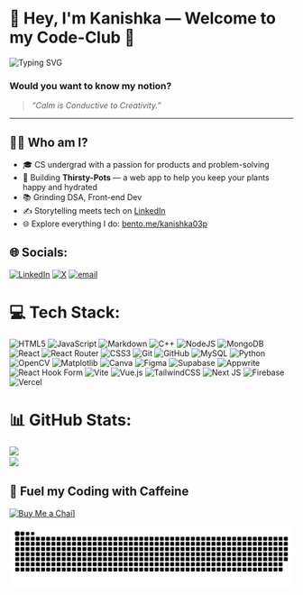 # 👋 Hey, I'm Kanishka — Welcome to my Code-Club 🪩

![Typing SVG](https://readme-typing-svg.demolab.com/?lines=Full-Stack+Dev+in+progress...;Future+SDE+2026+locked+and+loading!;Crafting+Thirsty-Pots+🌱;Clean+Calm+Code+and+being+Cool!)

### Would you want to know my notion?  
> _“Calm is Conductive to Creativity.”_

---

## 🧑‍💻 Who am I?
- 🎓 CS undergrad with a passion for products and problem-solving
- 🚀 Building **Thirsty-Pots** — a web app to help you keep your plants happy and hydrated
- 📚 Grinding DSA, Front-end Dev
- ✍️ Storytelling meets tech on [LinkedIn](https://www.linkedin.com/in/kanishka03p)
- 🌐 Explore everything I do: [bento.me/kanishka03p](https://bento.me/kanishka03p)



## 🌐 Socials:
[![LinkedIn](https://img.shields.io/badge/LinkedIn-%230077B5.svg?logo=linkedin&logoColor=white)](https://linkedin.com/in/kanishka03p) [![X](https://img.shields.io/badge/X-black.svg?logo=X&logoColor=white)](https://x.com/kanishka03p) [![email](https://img.shields.io/badge/Email-D14836?logo=gmail&logoColor=white)](mailto:kanishka03p@gmail.com) 

# 💻 Tech Stack:
![HTML5](https://img.shields.io/badge/html5-%23E34F26.svg?style=for-the-badge&logo=html5&logoColor=white) ![JavaScript](https://img.shields.io/badge/javascript-%23323330.svg?style=for-the-badge&logo=javascript&logoColor=%23F7DF1E) ![Markdown](https://img.shields.io/badge/markdown-%23000000.svg?style=for-the-badge&logo=markdown&logoColor=white) ![C++](https://img.shields.io/badge/c++-%2300599C.svg?style=for-the-badge&logo=c%2B%2B&logoColor=white) ![NodeJS](https://img.shields.io/badge/node.js-6DA55F?style=for-the-badge&logo=node.js&logoColor=white) ![MongoDB](https://img.shields.io/badge/MongoDB-%234ea94b.svg?style=for-the-badge&logo=mongodb&logoColor=white) ![React](https://img.shields.io/badge/react-%2320232a.svg?style=for-the-badge&logo=react&logoColor=%2361DAFB) ![React Router](https://img.shields.io/badge/React_Router-CA4245?style=for-the-badge&logo=react-router&logoColor=white) ![CSS3](https://img.shields.io/badge/css3-%231572B6.svg?style=for-the-badge&logo=css3&logoColor=white) ![Git](https://img.shields.io/badge/git-%23F05033.svg?style=for-the-badge&logo=git&logoColor=white) ![GitHub](https://img.shields.io/badge/github-%23121011.svg?style=for-the-badge&logo=github&logoColor=white) ![MySQL](https://img.shields.io/badge/mysql-4479A1.svg?style=for-the-badge&logo=mysql&logoColor=white) ![Python](https://img.shields.io/badge/python-3670A0?style=for-the-badge&logo=python&logoColor=ffdd54) ![OpenCV](https://img.shields.io/badge/opencv-%23white.svg?style=for-the-badge&logo=opencv&logoColor=white) ![Matplotlib](https://img.shields.io/badge/Matplotlib-%23ffffff.svg?style=for-the-badge&logo=Matplotlib&logoColor=black) ![Canva](https://img.shields.io/badge/Canva-%2300C4CC.svg?style=for-the-badge&logo=Canva&logoColor=white) ![Figma](https://img.shields.io/badge/figma-%23F24E1E.svg?style=for-the-badge&logo=figma&logoColor=white) ![Supabase](https://img.shields.io/badge/Supabase-3ECF8E?style=for-the-badge&logo=supabase&logoColor=white) ![Appwrite](https://img.shields.io/badge/Appwrite-%23FD366E.svg?style=for-the-badge&logo=appwrite&logoColor=white) ![React Hook Form](https://img.shields.io/badge/React%20Hook%20Form-%23EC5990.svg?style=for-the-badge&logo=reacthookform&logoColor=white) ![Vite](https://img.shields.io/badge/vite-%23646CFF.svg?style=for-the-badge&logo=vite&logoColor=white) ![Vue.js](https://img.shields.io/badge/vue.js-%2335495e.svg?style=for-the-badge&logo=vuedotjs&logoColor=%234FC08D) ![TailwindCSS](https://img.shields.io/badge/tailwindcss-%2338B2AC.svg?style=for-the-badge&logo=tailwind-css&logoColor=white) ![Next JS](https://img.shields.io/badge/Next-black?style=for-the-badge&logo=next.js&logoColor=white) ![Firebase](https://img.shields.io/badge/firebase-%23039BE5.svg?style=for-the-badge&logo=firebase) ![Vercel](https://img.shields.io/badge/vercel-%23000000.svg?style=for-the-badge&logo=vercel&logoColor=white)
# 📊 GitHub Stats:
![](https://nirzak-streak-stats.vercel.app/?user=kanishka-commits&theme=dark&hide_border=false)<br/>
![](https://github-readme-stats.vercel.app/api/top-langs/?username=kanishka-commits&theme=dark&hide_border=false&include_all_commits=true&count_private=false&layout=compact)

  ## 🧡 Fuel my Coding with Caffeine
 [![Buy Me a Chai](https://img.shields.io/badge/Buy%20Me%20a%20Chai-orange?style=for-the-badge&logo=buymeacoffee)](https://buymeacoffee.com/kanishka03p)]

<picture>
  <source media="(prefers-color-scheme: dark)" srcset="https://raw.githubusercontent.com/kanishka-commits/kanishka-commits/output/github-snake-dark.svg" />
  <source media="(prefers-color-scheme: light)" srcset="https://raw.githubusercontent.com/kanishka-commits/kanishka-commits/output/github-snake.svg" />
  <img alt="github-snake" src="https://raw.githubusercontent.com/kanishka-commits/kanishka-commits/output/github-snake.svg" />
</picture>

